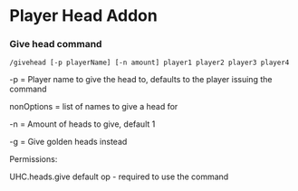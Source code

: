 Player Head Addon
=================

### Give head command

`/givehead [-p playerName] [-n amount] player1 player2 player3 player4`

-p = Player name to give the head to, defaults to the player issuing the command

nonOptions = list of names to give a head for

-n = Amount of heads to give, default 1

-g = Give golden heads instead

Permissions:

UHC.heads.give default op - required to use the command